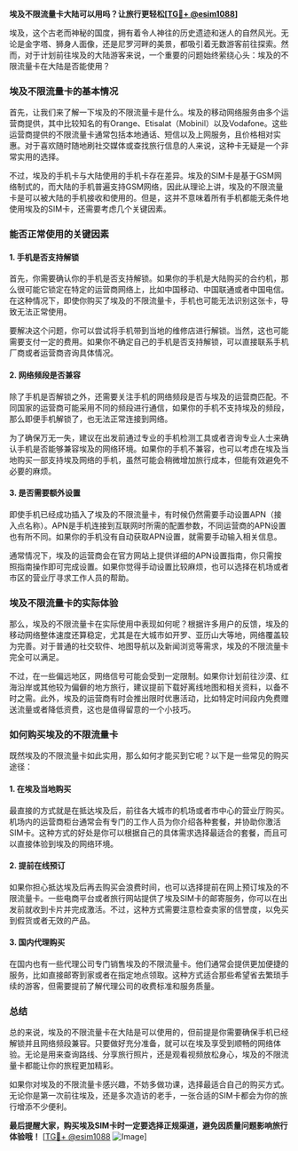 **埃及不限流量卡大陆可以用吗？让旅行更轻松[[TG💪+ @esim1088](https://t.me/s/esim1088)]**

埃及，这个古老而神秘的国度，拥有着令人神往的历史遗迹和迷人的自然风光。无论是金字塔、狮身人面像，还是尼罗河畔的美景，都吸引着无数游客前往探索。然而，对于计划前往埃及的大陆游客来说，一个重要的问题始终萦绕心头：埃及的不限流量卡在大陆是否能使用？

### 埃及不限流量卡的基本情况

首先，让我们来了解一下埃及的不限流量卡是什么。埃及的移动网络服务由多个运营商提供，其中比较知名的有Orange、Etisalat（Mobinil）以及Vodafone。这些运营商提供的不限流量卡通常包括本地通话、短信以及上网服务，且价格相对实惠。对于喜欢随时随地刷社交媒体或查找旅行信息的人来说，这种卡无疑是一个非常实用的选择。

不过，埃及的手机卡与大陆使用的手机卡存在差异。埃及的SIM卡是基于GSM网络制式的，而大陆的手机普遍支持GSM网络，因此从理论上讲，埃及的不限流量卡是可以被大陆的手机接收和使用的。但是，这并不意味着所有手机都能无条件地使用埃及的SIM卡，还需要考虑几个关键因素。

### 能否正常使用的关键因素

#### 1. 手机是否支持解锁
首先，你需要确认你的手机是否支持解锁。如果你的手机是大陆购买的合约机，那么很可能它锁定在特定的运营商网络上，比如中国移动、中国联通或者中国电信。在这种情况下，即使你购买了埃及的不限流量卡，手机也可能无法识别这张卡，导致无法正常使用。

要解决这个问题，你可以尝试将手机带到当地的维修店进行解锁。当然，这也可能需要支付一定的费用。如果你不确定自己的手机是否支持解锁，可以直接联系手机厂商或者运营商咨询具体情况。

#### 2. 网络频段是否兼容
除了手机是否解锁之外，还需要关注手机的网络频段是否与埃及的运营商匹配。不同国家的运营商可能采用不同的频段进行通信，如果你的手机不支持埃及的频段，那么即便手机解锁了，也无法正常连接到网络。

为了确保万无一失，建议在出发前通过专业的手机检测工具或者咨询专业人士来确认手机是否能够兼容埃及的网络环境。如果你的手机不兼容，也可以考虑在埃及当地购买一部支持埃及网络的手机，虽然可能会稍微增加旅行成本，但能有效避免不必要的麻烦。

#### 3. 是否需要额外设置
即使手机已经成功插入了埃及的不限流量卡，有时候仍然需要手动设置APN（接入点名称）。APN是手机连接到互联网时所需的配置参数，不同运营商的APN设置也有所不同。如果你的手机没有自动获取APN设置，就需要手动输入相关信息。

通常情况下，埃及的运营商会在官方网站上提供详细的APN设置指南，你只需按照指南操作即可完成设置。如果你觉得手动设置比较麻烦，也可以选择在机场或者市区的营业厅寻求工作人员的帮助。

### 埃及不限流量卡的实际体验

那么，埃及的不限流量卡在实际使用中表现如何呢？根据许多用户的反馈，埃及的移动网络整体速度还算稳定，尤其是在大城市如开罗、亚历山大等地，网络覆盖较为完善。对于普通的社交软件、地图导航以及新闻浏览等需求，埃及的不限流量卡完全可以满足。

不过，在一些偏远地区，网络信号可能会受到一定限制。如果你计划前往沙漠、红海沿岸或其他较为偏僻的地方旅行，建议提前下载好离线地图和相关资料，以备不时之需。此外，埃及的运营商有时会推出限时优惠活动，比如特定时间段内免费赠送流量或者降低资费，这也是值得留意的一个小技巧。

### 如何购买埃及的不限流量卡

既然埃及的不限流量卡如此实用，那么如何才能买到它呢？以下是一些常见的购买途径：

#### 1. 在埃及当地购买
最直接的方式就是在抵达埃及后，前往各大城市的机场或者市中心的营业厅购买。机场内的运营商柜台通常会有专门的工作人员为你介绍各种套餐，并协助你激活SIM卡。这种方式的好处是你可以根据自己的具体需求选择最适合的套餐，而且可以直接体验到埃及的网络环境。

#### 2. 提前在线预订
如果你担心抵达埃及后再去购买会浪费时间，也可以选择提前在网上预订埃及的不限流量卡。一些电商平台或者旅行网站提供了埃及SIM卡的邮寄服务，你可以在出发前就收到卡片并完成激活。不过，这种方式需要注意检查卖家的信誉度，以免买到假货或者无效的产品。

#### 3. 国内代理购买
在国内也有一些代理公司专门销售埃及的不限流量卡。他们通常会提供更加便捷的服务，比如直接邮寄到家或者在指定地点领取。这种方式适合那些希望省去繁琐手续的游客，但需要提前了解代理公司的收费标准和服务质量。

### 总结

总的来说，埃及的不限流量卡在大陆是可以使用的，但前提是你需要确保手机已经解锁并且网络频段兼容。只要做好充分准备，就可以在埃及享受到顺畅的网络体验。无论是用来查询路线、分享旅行照片，还是观看视频放松身心，埃及的不限流量卡都能让你的旅程更加精彩。

如果你对埃及的不限流量卡感兴趣，不妨多做功课，选择最适合自己的购买方式。无论你是第一次前往埃及，还是多次造访的老手，一张合适的SIM卡都会为你的旅行增添不少便利。

**最后提醒大家，购买埃及SIM卡时一定要选择正规渠道，避免因质量问题影响旅行体验哦！** [[TG💪+ @esim1088](https://t.me/s/esim1088) ![Image](https://i.postimg.cc/4NQfJmqS/Snipaste-2025-05-13-00-14-12.png)]